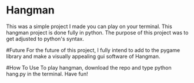 # Hangman
This was a simple project I made you can play on your terminal. This hangman project is done fully in python. The purpose
of this project was to get adjusted to python's syntax. 

#Future
For the future of this project, I fully intend to add to the pygame library and make a visually appealing gui software of Hangman. 

#How To Use
To play hangman, download the repo and type python hang.py in the terminal. Have fun! 
